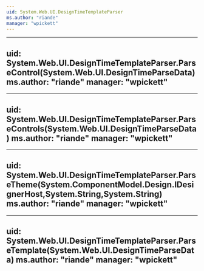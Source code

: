 ```yaml
---
uid: System.Web.UI.DesignTimeTemplateParser
ms.author: "riande"
manager: "wpickett"
---
```


---
uid: System.Web.UI.DesignTimeTemplateParser.ParseControl(System.Web.UI.DesignTimeParseData)
ms.author: "riande"
manager: "wpickett"
---

---
uid: System.Web.UI.DesignTimeTemplateParser.ParseControls(System.Web.UI.DesignTimeParseData)
ms.author: "riande"
manager: "wpickett"
---

---
uid: System.Web.UI.DesignTimeTemplateParser.ParseTheme(System.ComponentModel.Design.IDesignerHost,System.String,System.String)
ms.author: "riande"
manager: "wpickett"
---

---
uid: System.Web.UI.DesignTimeTemplateParser.ParseTemplate(System.Web.UI.DesignTimeParseData)
ms.author: "riande"
manager: "wpickett"
---
